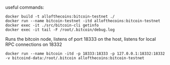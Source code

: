 useful commands:
```shell
docker build -t allofthecoins:bitcoin-testnet ./
docker run --name bitcoin-testnet -itd allofthecoins:bitcoin-testnet
docker exec -it ./src/bitcoin-cli getinfo
docker exec -it tail -F /root/.bitcoin/debug.log
```


Runs the bitcoin node, listens of port 18333 on the host, listens for local RPC connections on 18332

```shell
docker run --name bitcoin -itd -p 18333:18333 -p 127.0.0.1:18332:18332 -v bitcoind-data:/root/.bitcoin allofthecoins:bitcoin-testnet
```
